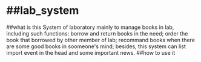 ##lab_system
=================================================================================
##what is this
System of laboratory mainly to manage books in lab, including such functions:
  borrow and return books in the need;
  order the book that borrowed by other member of lab;
  recommand books when there are some good books in soomeone's mind;
  besides, this system can list import event in the head and some important news.
##how to use it 
  
